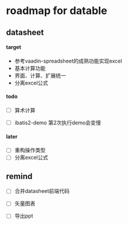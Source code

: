 # roadmap for datable

## datasheet

#### target
- 参考vaadin-spreadsheet的成熟功能实现excel  
- 基本计算功能
- 界面、计算、扩展统一
- 分离excel公式

#### todo  
- [ ] 算术计算

- [ ] ibatis2-demo 第2次执行demo会变慢

#### later 
- [ ] 重构操作类型
- [ ] 分离excel公式

## remind
- [ ] 合并datasheet前端代码
- [ ] 矢量图表
- [ ] 导出ppt




